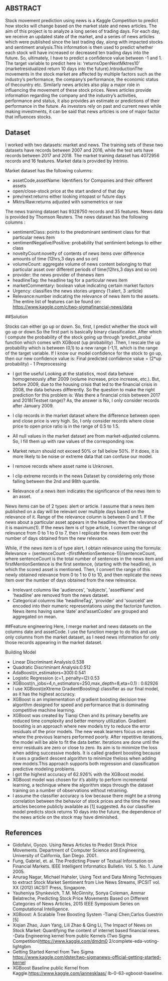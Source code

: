 ## ABSTRACT
Stock movement prediction using news is a Kaggle Competition to predict how stocks will change based on the market state and
news articles. The aim of this project is to analyze a long series of trading days. For each day, we receive an updated state of the
market, and a series of news articles which were published since the last trading day, along with impacted stocks and sentiment
analysis.This information is then used to predict whether each stock will have increased or decreased ten trading days into
the future. So, ultimately, I have to predict a confidence value between -1 and 1. The target variable to predict here is:
‘returnsOpenNextMktres10’ (marketresidualized return 10 days into the future).IntroductionThe movements in the stock market are 
affected by multiple factors such as the industry’s performance, the company’s performance, the economic status of thecountry etc. 
Similarly news articles also play a major role in influencing the movement of these stock prices. News articles provide information 
regarding the company and the industry’s activities, performance and status, it also provides an estimate or predictions of 
their performance in the future. As investors rely on past and current news while making investments, it can be said that news articles
is one of major factor that influences stocks.


## Dataset
I worked with two datasets: market and news. The training sets of these two datasets have records between 2007 and 2016, while the 
test sets have records between 2017 and 2018. The market training dataset has 4072956 records and 16 features. Market data is 
provided by Intrinio.

Market dataset has the following columns:
- assetCode,assetName: Identifiers for Companies and their different assets
- open/close-stock price at the start andend of that day
- prev/next:returns either looking intopast or future days
- Mktrs/Raw:returns adjusted with somemetrics or raw

The news training dataset has 9328750 records and 35 features. News data is provided by Thomson Reuters. The news dataset has the 
following columns :
- sentimentClass: points to the predominant sentiment class for that particular news item
- sentimentNegative/Positive: probability that sentimient belongs to either class
- noveltyCount:novelty of contents of news items over difference amounts of time (12hrs,3 days and so on)
- volumeCount: aggregate volume of news content belonging to that particular asset over different periods of time(12hrs,3 days and so on)
- provider: the news provider of thenews item
- headlineTag: the headline tag for a particular news item
- marketCommentary: boolean value indicating certain market factors
- Urgency: classifies the news stories urgency (1:alert, 3 :article)
- Relevance:number indicating the relevance of news item to the assets.
The entire list of features can be found on: https://www.kaggle.com/c/two-sigmafinancial-news/data

##Solution

Stocks can either go up or down. So, first, I predict whether the stock will go up or down.So the first part is basically binary
classification. After which I compute the probability of the stock going up through  ‘predict_proba’ function which comes with 
XGBoost (up probability) .Then, I rescale the up probability which is between (0,1) to a new range (-1,1), which is the range of the
target variable. If I know our model confidence for the stock to go up, then our new confidence value is:
Final predicted confidence
value = (2*up probability) - 1
Preprocessing
- I got the useful Looking at the statistics, most data behave homogeneously after 2009 (volume increase, price increase, etc.). But,
before 2009, due to the housing crisis that led to the financial crisis in 2008, the data behaves differently. So the question to make
the right prediction for this problem is: Was there a financial crisis between 2017 and 2018(Testset range)? As, the answer is No,
I only consider records after January 2009.
- I clip records in the market dataset where the difference between open and close price is very high. So, I only consider records
where close price to open price ratio is in the range of 0.5 to 1.5.
- All null values in the market dataset are from market-adjusted columns. So, I fill them up with raw values of the corresponding row.

- Market return should not exceed 50% or fall below 50%. If it does, it is more likely to be noise or extreme data that can confuse our
model. 
- I remove records where asset name is Unknown.
- I clip extreme records in the news Dataset by considering only those falling between the 2nd and 98th quantile.
- Relevance of a news item indicates the significance of the news item to an asset.

News items can be of 2 types: alert or article. I assume that a news item published on a day will be relevant over multiple days based
on the relevance of it. Range of the relevance column is between 0 and 1. If the news about a particular asset appears in the headline,
then the relevance of it is maximum(1). If the news item is of type article, I convert the range of relevance from 0 to 1 to 0 to 7, then
I replicate the news item over the number of days obtained from the new relevance.

While, if the news item is of type alert, I obtain relevance using the formula: Relevance = (sentenceCount -(firstMentionSentence-1))/sentenceCount,
where sentenceCount is the total number of sentences in the news item and firstMentionSentence is the first sentence,
(starting with the headline), in which the scored asset is mentioned. Then, I convert the range of this newly obtained relevance from 
0 to 1 to 0 to 10, and then replicate the news item over the
number of days obtained from the new relevance.
- Irrelevant columns like 'audiences', 'subjects', 'assetName' and 'headline' are removed from the news dataset.
- Categorical columns like 'headlineTag', 'provider' and 'sourceId' are encoded into their numeric representations using the factorize
function. News items having same ‘date’ and‘assetCodes’ are grouped and aggregated on mean.

##Feature engineering
Here, I merge market and news datasets on the columns date and assetCode. I use the function merge to do this and use
only columns from the market dataset, as I need news information for only those records appearing in the market dataset.

 Building Model
- Linear Discriminant Analysis:0.538
- Quadratic Discriminant Analysis:0.512
- AdaBoost(n_estimators=300):0.541
- Logistic Regression (c=1, penalty=l2):0.53
- XGBoost(n_jobs=4,n_estimators=250,max_depth=8,eta=0.1) : 0.62926
- I use XGBoost(eXtreme GradientBoosting) classifier as our final model, as it has the highest accuracy. 
- XGBoost is an implementation of gradient boosting decision tree algorithm designed for speed and performance that is dominating 
competitive machine learning.
- XGBoost was created by Tianqi Chen and its primary benefits are reduced time complexity and better memory utilization.
Gradient boosting is an approach where new models try to reduce the error residuals of the prior models. The new weak learners focus on 
areas where the previous learners performed poorly. After repetitive iterations, the model will be able
to fit the data better. Iterations are done until the error residuals are zero or close to zero. Its aim is to minimize the loss when
adding successive models. It is called gradient boosting because it uses a gradient descent algorithm to minimize theloss when adding 
new models.This approach supports both regression and classification predictive modeling problems.
- I got the highest accuracy of 62.926% with the XGBoost model.
- XGBoost model was chosen for it’s ability to perform incremental learning, a technique where the algorithm steps
through the dataset training on a number of observations without retraining.
- I assume the classifier accuracy is low because there might be a strong correlation between the behavior of stock prices and the time the news
articles become publicly available as [1] suggested. As our classifier model predicts stock returns 10 days into the
future, the dependence of the news article on the stock may have diminished.

## References
- Gidofalvi, Gyozo. Using News Articles to Predict Stock Price Movements. Department
of Computer Science and Engineering, University of California, San Diego. 2001.
- Fung, Gabriel, et. al. The Predicting Power of Textual Information on Financial Markets. IEEE Intelligent Informatics Bulletin.
Vol. 5. No. 1. June 2005.
- Anurag Nagar, Michael Hahsler, Using Text and Data Mining Techniques to extract Stock Market Sentiment from Live News
Streams, IPCSIT vol. XX (2012) IACSIT Press, Singapore.
- Yauheniya Shynkevich, T.M. McGinnity, Sonya Coleman, Ammar Belatreche, Predicting Stock Price Movements Based on Different Categories
of News Articles, 2015  IEEE Symposium Series on Computational Intelligence.
- XGBoost: A Scalable Tree Boosting System -Tianqi Chen,Carlos Guestrin [5]
- Xiqian Zhao, Juan Yang, Lili Zhao & Qing Li, The Impact of News on Stock Market: Quantifying the content of internet based
financial news.
-Data Engineering kernel from public Kernels (Two Sigma Competition)https://www.kaggle.com/dmdm0 2/complete-eda-voting-lightgbm
- Getting Started Kernel from Two Sigma https://www.kaggle.com/dster/two-sigmanews-official-getting-started-kernel
- XGBoost Baseline public Kernel from Kaggle.https://www.kaggle.com/jannesklaas/
lb-0-63-xgboost-baseline.
